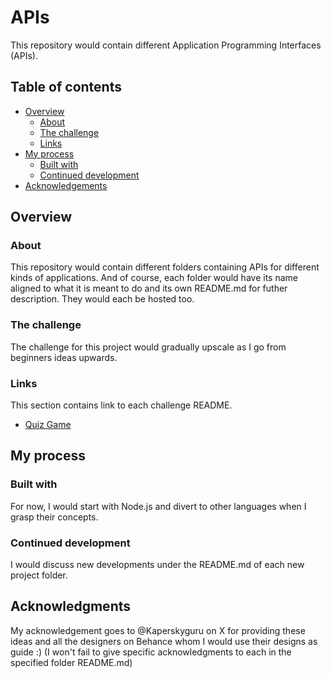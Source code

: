 # APIs

This repository would contain different Application Programming Interfaces (APIs). 

## Table of contents

- [Overview](#overview)
  - [About](#about)
  - [The challenge](#the-challenge)
  - [Links](#links)
- [My process](#my-process)
  - [Built with](#built-with)
  - [Continued development](#continued-development)
- [Acknowledgements](#acknowledgments)

## Overview

### About

This repository would contain different folders containing APIs for different kinds of applications. And of course, each folder would have its name aligned to what it is meant to do and its own README.md for futher description. They would each be hosted too.


### The challenge

The challenge for this project would gradually upscale as I go from beginners ideas upwards.

### Links

This section contains link to each challenge README.
- [Quiz Game](./1-Quiz-Game/README.md)

## My process

### Built with

For now, I would start with Node.js and divert to other languages when I grasp their concepts.

### Continued development

I would discuss new developments under the README.md of each new project folder.

## Acknowledgments

My acknowledgement goes to @Kaperskyguru on X for providing these ideas and all the designers on Behance whom I would use their designs as guide :) (I won't fail to give specific acknowledgments to each in the specified folder README.md)
